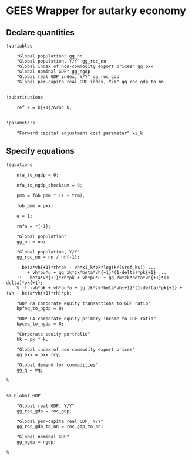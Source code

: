 # GEES Wrapper for autarky economy 


## Declare quantities

    !variables

        "Global population" gg_nn
        "Global population, Y/Y" gg_roc_nn
        "Global index of non-commodity export prices" gg_pxx
        "Global nominal GDP" gg_ngdp
        "Global real GDP index, Y/Y" gg_roc_gdp
        "Global per-capita real GDP index, Y/Y" gg_roc_gdp_to_nn


    !substitutions

        ref_k = k{+1}/&roc_k;


    !parameters

        "Forward capital adjustment cost parameter" xi_k


## Specify equations

    !equations

        nfa_to_ngdp = 0;

        nfa_to_ngdp_checksum = 0;

        pmm = fob_pmm * (1 + trm);

        fob_pmm = pxx;

        e = 1;

        rnfa = r{-1};

        "Global population"
        gg_nn = nn;

        "Global population, Y/Y" 
        gg_roc_nn = nn / nn{-1};

        - beta*vh{+1}*rh*pk - vh*xi_k*pk*log(k/($ref_k$)) ...
            + vh*pu*u + gg_zk*zk*beta*vh{+1}*(1-delta)*pk{+1} ...
        !! - beta*vh{+1}*rh*pk + vh*pu*u + gg_zk*zk*beta*vh{+1}*(1-delta)*pk{+1};
        % !! -vh*pk + vh*pu*u + gg_zk*zk*beta*vh{+1}*(1-delta)*pk{+1} + (vh - beta*vh{+1}*rh)*pk;

        "BOP FA corporate equity transactions to GDP ratio"
        bpfeq_to_ngdp = 0;

        "BOP CA corporate equity primary income to GDP ratio"
        bpceq_to_ngdp = 0;

        "Corporate equity portfolio"
        kk = pk * k;

        "Global index of non-commodity export prices"
        gg_pxx = pxx_rcy;

        "Global demand for commodities"
        gg_q = mq;

    %


    %% Global GDP 

        "Global real GDP, Y/Y"
        gg_roc_gdp = roc_gdp;

        "Global per-capita real GDP, Y/Y"
        gg_roc_gdp_to_nn = roc_gdp_to_nn;

        "Global nominal GDP"
        gg_ngdp = ngdp;

    %


